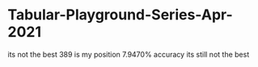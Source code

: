 # Tabular-Playground-Series-Apr-2021
its not the best 389 is my position 7.9470% accuracy its still not the best
